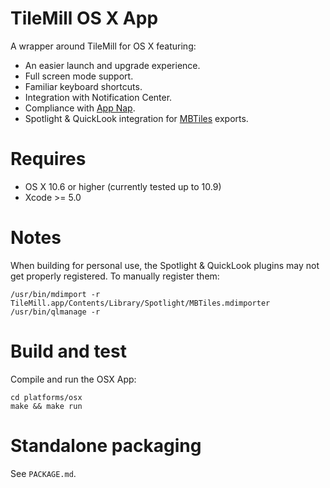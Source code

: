 # TileMill OS X App

A wrapper around TileMill for OS X featuring: 

 * An easier launch and upgrade experience. 
 * Full screen mode support. 
 * Familiar keyboard shortcuts. 
 * Integration with Notification Center. 
 * Compliance with [App Nap](https://www.apple.com/osx/advanced-technologies/). 
 * Spotlight & QuickLook integration for [MBTiles](http://mbtiles.org) exports. 

# Requires

 * OS X 10.6 or higher (currently tested up to 10.9)
 * Xcode >= 5.0

# Notes

When building for personal use, the Spotlight & QuickLook plugins may not get 
properly registered. To manually register them: 

    /usr/bin/mdimport -r TileMill.app/Contents/Library/Spotlight/MBTiles.mdimporter
    /usr/bin/qlmanage -r

# Build and test

Compile and run the OSX App:

    cd platforms/osx
    make && make run

# Standalone packaging

See `PACKAGE.md`. 
